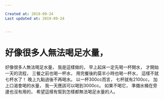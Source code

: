 ```yaml
---

Created at: 2019-09-24
Last updated at: 2019-09-24


---
```


# 好像很多人無法喝足水量，


好像很多人無法喝足水量，
我是這樣做的，
早上起床一定先喝一杯開水，
才開始一天的流程，
三餐之前也喝一杯水，
用完餐後約莫半小時也喝一杯水，
這樣不就七杯水了！
晚上九點過後不再喝水。
以一杯300cc而言，
七杯就有2100cc，
加上口渴會喝的水量，
我一天應該可以喝到3000cc。
如果不喝它，
準備水桶在旁邊也沒有用的，
希望這樣有幫到怎樣都無法喝足水量的人。

